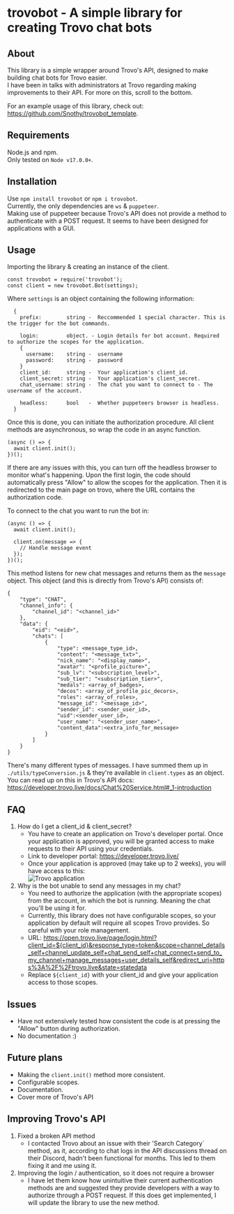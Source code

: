 # trovobot - A simple library for creating Trovo chat bots

## About
This library is a simple wrapper around Trovo's API, designed to make building chat bots for Trovo easier. <br />
I have been in talks with administrators at Trovo regarding making improvements to their API. For more on this, scroll to the bottom.

For an example usage of this library, check out: https://github.com/Snothy/trovobot_template.

## Requirements
Node.js and npm. <br />
Only tested on `Node v17.0.0+`. <br />

## Installation
Use `npm install trovobot` or `npm i trovobot`. <br />
Currently, the only dependencies are `ws` & `puppeteer`. <br />
Making use of puppeteer because Trovo's API does not provide a method to authenticate with a POST request. It seems to have been designed for applications with a GUI.

## Usage
Importing the library & creating an instance of the client.
```
const trovobot = require('trovobot');
const client = new trovobot.Bot(settings);
```
Where `settings` is an object containing the following information: 
```
  {
    prefix:        string -  Reccommended 1 special character. This is the trigger for the bot commands.

    login:         object. - Login details for bot account. Required to authorize the scopes for the application.
    {
      username:    string -  username
      password:    string -  password
    }
    client_id:     string -  Your application's client_id.
    client_secret: string -  Your application's client_secret.
    chat_username: string -  The chat you want to connect to - The username of the account.

    headless:      bool   -  Whether puppeteers browser is headless.
  }
```
Once this is done, you can initiate the authorization procedure. All client methods are asynchronous, so wrap the code in an async function.
```
(async () => {
  await client.init();
})();
```
If there are any issues with this, you can turn off the headless browser to monitor what's happening. Upon the first login, the code should automatically press "Allow" to allow the scopes for the application. Then it is redirected to the main page on trovo, where the URL contains the authorization code.

To connect to the chat you want to run the bot in:
```
(async () => {
  await client.init();

  client.on(message => {
    // Handle message event
  });
})();
```
This method listens for new chat messages and returns them as the `message` object. This object (and this is directly from Trovo's API) consists of:
```
{
    "type": "CHAT",
    "channel_info": {
        "channel_id": "<channel_id>"
    },
    "data": {
        "eid": "<eid>",
        "chats": [
            {
                "type": <message_type_id>,
                "content": "<message_txt>",
                "nick_name": "<display_name>",
                "avatar": "<profile_picture>",
                "sub_lv": "<subscription_level>",
                "sub_tier": "<subscription_tier>",
                "medals": <array_of_badges>,
                "decos": <array_of_profile_pic_decors>,
                "roles": <array_of_roles>,
                "message_id": "<message_id>",
                "sender_id": <sender_user_id>,
                "uid":<sender_user_id>,
                "user_name": "<sender_user_name>",
                "content_data":<extra_info_for_message>
            }
        ]
    }
}
```
There's many different types of messages. I have summed them up in `./utils/typeConversion.js` & they're available in `client.types` as an object. <br /> 
You can read up on this in Trovo's API docs: https://developer.trovo.live/docs/Chat%20Service.html#_1-introduction

## FAQ
1. How do I get a client_id & client_secret?
   - You have to create an application on Trovo's developer portal. Once your application is approved, you will be granted access to make requests to their API using your credentials.
   - Link to developer portal: https://developer.trovo.live/
   - Once your application is approved (may take up to 2 weeks), you will have access to this: <br />
   ![Trovo application](https://i.imgur.com/1yy9GVl.png)
2. Why is the bot unable to send any messages in my chat?
   - You need to authorize the application (with the appropriate scopes) from the account, in which the bot is running. Meaning the chat you'll be using it for.
   - Currently, this library does not have configurable scopes, so your application by default will require all scopes Trovo provides. So careful with your role management. 
   - URL: https://open.trovo.live/page/login.html?client_id=${client_id}&response_type=token&scope=channel_details_self+channel_update_self+chat_send_self+chat_connect+send_to_my_channel+manage_messages+user_details_self&redirect_uri=https%3A%2F%2Ftrovo.live&state=statedata
   - Replace `${client_id}` with your client_id and give your application access to those scopes.

## Issues
 - Have not extensively tested how consistent the code is at pressing the "Allow" button during authorization.
 - No documentation :)

## Future plans 
 - Making the `client.init()` method more consistent.
 - Configurable scopes.
 - Documentation.
 - Cover more of Trovo's API

## Improving Trovo's API
1. Fixed a broken API method
   - I contacted Trovo about an issue with their 'Search Category` method, as it, according to chat logs in the API discussions thread on their Discord, hadn't been functional for months. This led to them fixing it and me using it.
2. Improving the login / authentication, so it does not require a browser
   - I have let them know how unintuitive their current authentication methods are and suggested they provide developers with a way to authorize through a POST request. If this does get implemented, I will update the library to use the new method.

